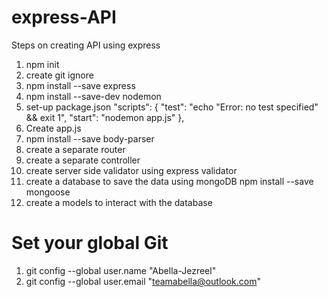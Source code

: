 # express-API

Steps on creating API using express

1. npm init
2. create git ignore
3. npm install --save express
4. npm install --save-dev nodemon
5. set-up package.json
   "scripts": {
   "test": "echo \"Error: no test specified\" && exit 1",
   "start": "nodemon app.js"
   },
5. Create app.js
6. npm install --save body-parser
7. create a separate router
8. create a separate controller
9. create server side validator using express validator
10. create a database to save the data using mongoDB npm install --save mongoose
11. create a models to interact with the database

# Set your global Git

1. git config --global user.name "Abella-Jezreel"
2. git config --global user.email "teamabella@outlook.com"
